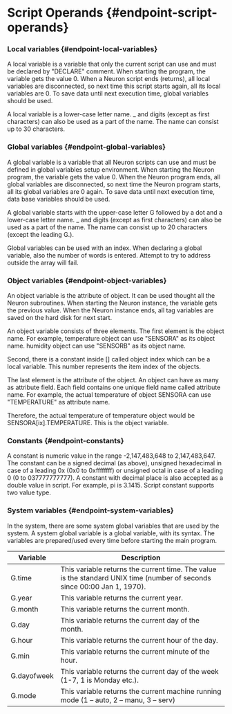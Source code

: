 # Script Operands {#endpoint-script-operands}

### Local variables {#endpoint-local-variables}

A local variable is a variable that only the current script can use and must be declared by &quot;DECLARE&quot; comment. When starting the program, the variable gets the value 0. When a Neuron script ends (returns), all local variables are disconnected, so next time this script starts again, all its local variables are 0. To save data until next execution time, global variables should be used.

A local variable is a lower-case letter name. \_ and digits (except as first characters) can also be used as a part of the name. The name can consist up to 30 characters.

### Global variables {#endpoint-global-variables}

A global variable is a variable that all Neuron scripts can use and must be defined in global variables setup environment. When starting the Neuron program, the variable gets the value 0. When the Neuron program ends, all global variables are disconnected, so next time the Neuron program starts, all its global variables are 0 again. To save data until next execution time, data base variables should be used.

A global variable starts with the upper-case letter G followed by a dot and a lower-case letter name. \_ and digits (except as first characters) can also be used as a part of the name. The name can consist up to 20 characters (except the leading G.).

Global variables can be used with an index. When declaring a global variable, also the number of words is entered. Attempt to try to address outside the array will fail.

### Object variables {#endpoint-object-variables}

An object variable is the attribute of object. It can be used thought all the Neuron subroutines. When starting the Neuron instance, the variable gets the previous value. When the Neuron instance ends, all tag variables are saved on the hard disk for next start.

An object variable consists of three elements. The first element is the object name. For example, temperature object can use &quot;SENSORA&quot; as its object name. humidity object can use &quot;SENSORB&quot; as its object name.

Second, there is a constant inside [] called object index which can be a local variable. This number represents the item index of the objects.

The last element is the attribute of the object. An object can have as many as attribute field. Each field contains one unique field name called attribute name. For example, the actual temperature of object SENSORA can use &quot;TEMPERATURE&quot; as attribute name.

Therefore, the actual temperature of temperature object would be SENSORA[ix].TEMPERATURE. This is the object variable.

### Constants {#endpoint-constants}

A constant is numeric value in the range -2,147,483,648 to 2,147,483,647. The constant can be a signed decimal (as above), unsigned hexadecimal in case of a leading 0x (0x0 to 0xffffffff) or unsigned octal in case of a leading 0 (0 to 037777777777). A constant with decimal place is also accepted as a double value in script. For example, pi is 3.1415. Script constant supports two value type.

### System variables {#endpoint-system-variables}

In the system, there are some system global variables that are used by the system. A system global variable is a global variable, with its syntax. The variables are prepared/used every time before starting the main program.

| Variable    | Description                                                                                                              |
| ----------- | ------------------------------------------------------------------------------------------------------------------------ |
| G.time      | This variable returns the current time. The value is the standard UNIX time (number of seconds since 00:00 Jan 1, 1970). |
| G.year      | This variable returns the current year.                                                                                  |
| G.month     | This variable returns the current month.                                                                                 |
| G.day       | This variable returns the current day of the month.                                                                      |
| G.hour      | This variable returns the current hour of the day.                                                                       |
| G.min       | This variable returns the current minute of the hour.                                                                    |
| G.dayofweek | This variable returns the current day of the week (1-7, 1 is Monday etc.).                                               |
| G.mode      | This variable returns the current machine running mode (1 – auto, 2 – manu, 3 – serv)                                    |
